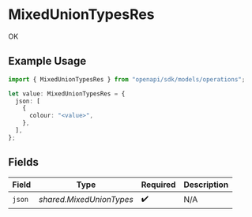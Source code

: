 # MixedUnionTypesRes

OK

## Example Usage

```typescript
import { MixedUnionTypesRes } from "openapi/sdk/models/operations";

let value: MixedUnionTypesRes = {
  json: [
    {
      colour: "<value>",
    },
  ],
};
```

## Fields

| Field                    | Type                     | Required                 | Description              |
| ------------------------ | ------------------------ | ------------------------ | ------------------------ |
| `json`                   | *shared.MixedUnionTypes* | :heavy_check_mark:       | N/A                      |